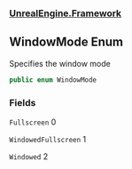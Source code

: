 ### [UnrealEngine.Framework](./UnrealEngine-Framework.md 'UnrealEngine.Framework')
## WindowMode Enum
Specifies the window mode  
```csharp
public enum WindowMode
```
### Fields
<a name='UnrealEngine-Framework-WindowMode-Fullscreen'></a>
`Fullscreen` 0  
  
  
<a name='UnrealEngine-Framework-WindowMode-WindowedFullscreen'></a>
`WindowedFullscreen` 1  
  
  
<a name='UnrealEngine-Framework-WindowMode-Windowed'></a>
`Windowed` 2  
  
  
